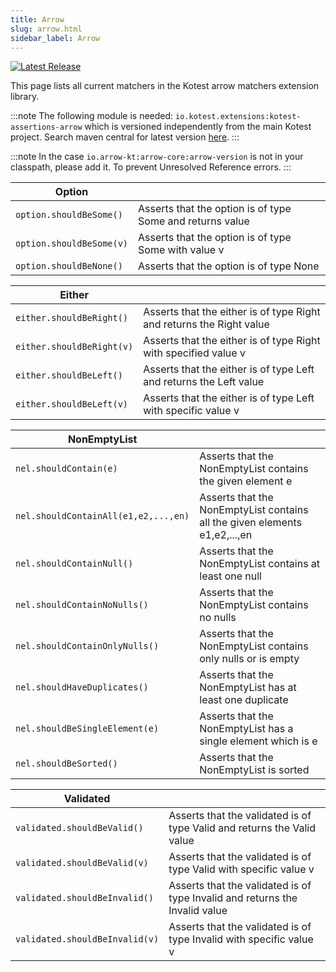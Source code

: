 ```yaml
---
title: Arrow
slug: arrow.html
sidebar_label: Arrow
---
```



[![Latest Release](https://img.shields.io/maven-central/v/io.kotest.extensions/kotest-assertions-arrow)](https://search.maven.org/artifact/io.kotest.extensions/kotest-assertions-arrow)

This page lists all current matchers in the Kotest arrow matchers extension library.

:::note
The following module is needed: `io.kotest.extensions:kotest-assertions-arrow` which is versioned independently from the main Kotest project.
Search maven central for latest version [here](https://search.maven.org/search?q=kotest-assertions-arrow).
:::

:::note
In the case `io.arrow-kt:arrow-core:arrow-version` is not in your classpath, please add it. To prevent Unresolved Reference errors.
:::

| Option | |
| -------- | ---- |
| `option.shouldBeSome()` | Asserts that the option is of type Some and returns value |
| `option.shouldBeSome(v)` | Asserts that the option is of type Some with value v |
| `option.shouldBeNone()` | Asserts that the option is of type None |

| Either | |
| -------- | ---- |
| `either.shouldBeRight()` | Asserts that the either is of type Right and returns the Right value |
| `either.shouldBeRight(v)` | Asserts that the either is of type Right with specified value v |
| `either.shouldBeLeft()` | Asserts that the either is of type Left and returns the Left value |
| `either.shouldBeLeft(v)` | Asserts that the either is of type Left with specific value v |

| NonEmptyList | |
| -------- | ---- |
| `nel.shouldContain(e)` | Asserts that the NonEmptyList contains the given element e |
| `nel.shouldContainAll(e1,e2,...,en)` | Asserts that the NonEmptyList contains all the given elements e1,e2,...,en |
| `nel.shouldContainNull()` | Asserts that the NonEmptyList contains at least one null |
| `nel.shouldContainNoNulls()` | Asserts that the NonEmptyList contains no nulls |
| `nel.shouldContainOnlyNulls()` | Asserts that the NonEmptyList contains only nulls or is empty |
| `nel.shouldHaveDuplicates()` | Asserts that the NonEmptyList has at least one duplicate |
| `nel.shouldBeSingleElement(e)` | Asserts that the NonEmptyList has a single element which is e |
| `nel.shouldBeSorted()` | Asserts that the NonEmptyList is sorted |

| Validated | |
| -------- | ---- |
| `validated.shouldBeValid()` | Asserts that the validated is of type Valid and returns the Valid value |
| `validated.shouldBeValid(v)` | Asserts that the validated is of type Valid with specific value v |
| `validated.shouldBeInvalid()` | Asserts that the validated is of type Invalid and returns the Invalid value|
| `validated.shouldBeInvalid(v)` | Asserts that the validated is of type Invalid with specific value v |
